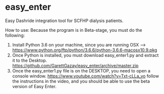 # easy_enter
Easy Dashride integration tool for SCFHP dialysis patients.

How to use:
Because the program is in Beta-stage, you must do the following:

1. Install Python 3.6 on your machine, since you are running OSX --> https://www.python.org/ftp/python/3.6.6/python-3.6.6-macosx10.9.pkg
2. Once Python is installed, you must download easy_enter1.py and extract it to the Desktop.  
https://github.com/GarettGazay/easy_enter/archive/master.zip
3. Once the easy_enter1.py file is on the DESKTOP, you need to open a console window. https://www.youtube.com/watch?v=Txt-cLLa_vo
   follow the instructions in the video, and you should be able to use the beta version of Easy Enter.
